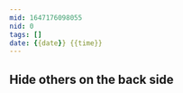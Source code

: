 ```yaml
---
mid: 1647176098055
nid: 0
tags: []
date: {{date}} {{time}}
---
```




## Hide others on the back side


